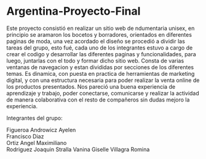 # Argentina-Proyecto-Final

Este proyecto consistió en realizar un sitio web de ndumentaria unisex,
en principio se aramaron los bocetos y borradores, orientados en diferentes paginas de moda, una vez acordado el diseño se procedió a dividir 
las tareas del grupo, esto fué, cada uno de los integrantes estuvo a cargo de crear el codigo y desarrollar las diferentes paginas y funcionalidades, para luego,
juntarlas con el todo y formar dicho sitio web. 
Consta de varias ventanas de navegacion y estan divididas por secciones de los diferentes temas. Es dinamica, con puesta en practica de herramientas de marketing digital,
y con una estructura necesaria para poder realizar la venta online de los productos presentados.
Nos pareció una buena experiencia de aprendizaje y trabajo, poder conectarse, comunicarse y realizar la actividad de manera colaborativa con el resto de compañeros 
sin dudas mejoro la experiencia.

Integrantes del grupo:

Figueroa Androwicz Ayelen	
Francisco	Diaz	
Ortiz	Angel Maximiliano	
Rodriguez	Joaquin
Stralla	Vanina Giselle
Villagra	Romina	

